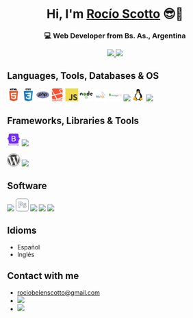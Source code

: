<div align="center">
 <h1 align="center">Hi, I'm <a href="https://www.linkedin.com/in/rocio-scotto-97376a206" target="blank">Rocío Scotto</a> 😎👋</h1>
</div>
<div>
 <h3 align="center">💻 Web Developer from Bs. As., Argentina</h3>
</div>

<p align="center">
<a href="https://github.com/roscotto">
<img height="180em" src="https://github-readme-stats-eight-theta.vercel.app/api?username=roscotto&show_icons=true&theme=radical&include_all_commits=true&count_private=true"/>
<img height="180em" src="https://github-readme-stats-eight-theta.vercel.app/api/top-langs/?username=roscotto&layout=compact&langs_count=8&theme=radical"/>
</a>
</p>

## Languages, Tools, Databases & OS
<code><img height="30" src="https://raw.githubusercontent.com/devicons/devicon/master/icons/html5/html5-original-wordmark.svg"></code>
<code><img height="30" src="https://raw.githubusercontent.com/github/explore/80688e429a7d4ef2fca1e82350fe8e3517d3494d/topics/css/css.png"></code>
<code><img height="30" src="https://raw.githubusercontent.com/github/explore/80688e429a7d4ef2fca1e82350fe8e3517d3494d/topics/php/php.png"></code>
<code><img height="30" src="https://raw.githubusercontent.com/devicons/devicon/master/icons/laravel/laravel-plain-wordmark.svg"></code>
<code><img height="30" src="https://raw.githubusercontent.com/github/explore/80688e429a7d4ef2fca1e82350fe8e3517d3494d/topics/javascript/javascript.png"></code>
<code><img height="30" src="https://raw.githubusercontent.com/devicons/devicon/master/icons/nodejs/nodejs-original-wordmark.svg"></code>
<code><img height="30" src="https://raw.githubusercontent.com/github/explore/80688e429a7d4ef2fca1e82350fe8e3517d3494d/topics/mysql/mysql.png"></code>
<code><img height="30" src="https://raw.githubusercontent.com/github/explore/80688e429a7d4ef2fca1e82350fe8e3517d3494d/topics/mongodb/mongodb.png"></code>
<code><img height="30" src="https://www.vectorlogo.zone/logos/firebase/firebase-icon.svg"></code>
<code><img height="30" src="https://raw.githubusercontent.com/github/explore/80688e429a7d4ef2fca1e82350fe8e3517d3494d/topics/linux/linux.png"></code>
<code><img height="30" src="https://cdn.worldvectorlogo.com/logos/arduino-1.svg"></code>


## Frameworks, Libraries & Tools
<code><img height="30" src="https://raw.githubusercontent.com/devicons/devicon/master/icons/bootstrap/bootstrap-plain-wordmark.svg"></code>
<code><img height="30" src="https://www.vectorlogo.zone/logos/tailwindcss/tailwindcss-icon.svg"></code>
<!-- <code><img height="30" src="https://raw.githubusercontent.com/devicons/devicon/master/icons/vuejs/vuejs-original-wordmark.svg"></code> -->
<!-- <code><img height="30" src="https://raw.githubusercontent.com/devicons/devicon/master/icons/react/react-original-wordmark.svg"></code> -->
<code><img height="30" src="https://raw.githubusercontent.com/github/explore/80688e429a7d4ef2fca1e82350fe8e3517d3494d/topics/wordpress/wordpress.png"></code>
<code><img height="30" src="https://www.vectorlogo.zone/logos/git-scm/git-scm-icon.svg"></code>

## Software
<code><img height="30" src="https://www.vectorlogo.zone/logos/adobe_illustrator/adobe_illustrator-icon.svg"></code>
<code><img height="30" src="https://raw.githubusercontent.com/devicons/devicon/master/icons/photoshop/photoshop-line.svg"></code>
<code><img height="30" src="https://www.vectorlogo.zone/logos/figma/figma-icon.svg"></code>
<code><img height="30" src="https://cdn.worldvectorlogo.com/logos/after-effects-1.svg"></code>
<code><img height="30" src="https://cdn.worldvectorlogo.com/logos/premiere-pro-cc.svg"></code>

## Idioms
- Español
- Inglés

## Contact with me

- rociobelenscotto@gmail.com
- <a href="https://www.instagram.com/rocioscotto.dev/" target="_blank"><img src="https://img.shields.io/badge/Instagram-0077B5?style=for-the-badge&logo=instagram&logoColor=white"></img></a>
- <a href="https://www.linkedin.com/in/rocio-scotto-97376a206/" target="_blank"><img src="https://img.shields.io/badge/LinkedIn-0077B5?style=for-the-badge&logo=linkedin&logoColor=white"></img></a>
